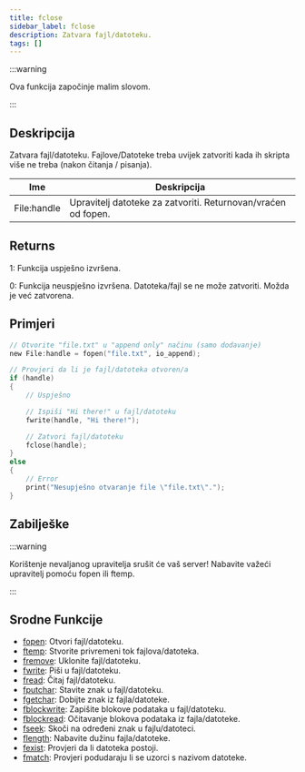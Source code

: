 ```yaml
---
title: fclose
sidebar_label: fclose
description: Zatvara fajl/datoteku.
tags: []
---
```


:::warning

Ova funkcija započinje malim slovom.

:::

## Deskripcija

Zatvara fajl/datoteku. Fajlove/Datoteke treba uvijek zatvoriti kada ih skripta više ne treba (nakon čitanja / pisanja).

| Ime         | Deskripcija                                                   |
| ----------- | ------------------------------------------------------------- |
| File:handle | Upravitelj datoteke za zatvoriti. Returnovan/vraćen od fopen. |

## Returns

1: Funkcija uspješno izvršena.

0: Funkcija neuspješno izvršena. Datoteka/fajl se ne može zatvoriti. Možda je već zatvorena.

## Primjeri

```c
// Otvorite "file.txt" u "append only" načinu (samo dodavanje)
new File:handle = fopen("file.txt", io_append);

// Provjeri da li je fajl/datoteka otvoren/a
if (handle)
{
    // Uspješno

    // Ispiši "Hi there!" u fajl/datoteku
    fwrite(handle, "Hi there!");

    // Zatvori fajl/datoteku
    fclose(handle);
}
else
{
    // Error
    print("Nesupješno otvaranje file \"file.txt\".");
}
```

## Zabilješke

:::warning

Korištenje nevaljanog upravitelja srušit će vaš server! Nabavite važeći upravitelj pomoću fopen ili ftemp.

:::

## Srodne Funkcije

- [fopen](fopen): Otvori fajl/datoteku.
- [ftemp](ftemp): Stvorite privremeni tok fajlova/datoteka.
- [fremove](fremove): Uklonite fajl/datoteku.
- [fwrite](fwrite): Piši u fajl/datoteku.
- [fread](fread): Čitaj fajl/datoteku.
- [fputchar](fputchar): Stavite znak u fajl/datoteku.
- [fgetchar](fgetchar): Dobijte znak iz fajla/datoteke.
- [fblockwrite](fblockwrite): Zapišite blokove podataka u fajl/datoteku.
- [fblockread](fblockread): Očitavanje blokova podataka iz fajla/datoteke.
- [fseek](fseek): Skoči na određeni znak u fajlu/datoteci.
- [flength](flength): Nabavite dužinu fajla/datoteke.
- [fexist](fexist): Provjeri da li datoteka postoji.
- [fmatch](fmatch): Provjeri podudaraju li se uzorci s nazivom datoteke.
